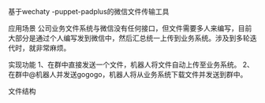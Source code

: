 基于wechaty -puppet-padplus的微信文件传输工具

应用场景
公司业务文件系统与微信没有任何接口，但文件需要多人来编写，目前大部分是通过个人编写发到微信中，然后汇总统一上传到业务系统。涉及到多轮迭代时，就非常麻烦。

实现功能
1、在群中直接发送一个文件，机器人将文件自动上传至业务系统。
2、在群中@机器人并发送gogogo，机器人将从业务系统下载文件并发送到群中。

文件结构
